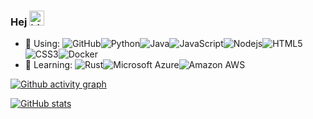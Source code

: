 ### Hej <img src="https://user-images.githubusercontent.com/1303154/88677602-1635ba80-d120-11ea-84d8-d263ba5fc3c0.gif" width="24px" alt="hi">

* 🔨 Using: ![GitHub](https://img.shields.io/badge/-GitHub-181717?style=flat-square&logo=github)![Python](https://img.shields.io/badge/-Python-black?style=flat-square&logo=Python)![Java](https://img.shields.io/badge/-java-E34A86?style=flat-square&logo=java)![JavaScript](https://img.shields.io/badge/-JavaScript-black?style=flat-square&logo=javascript)![Nodejs](https://img.shields.io/badge/-Nodejs-black?style=flat-square&logo=Node.js)![HTML5](https://img.shields.io/badge/-HTML5-E34F26?style=flat-square&logo=html5&logoColor=white)![CSS3](https://img.shields.io/badge/-CSS3-1572B6?style=flat-square&logo=css3)![Docker](https://img.shields.io/badge/-Docker-black?style=flat-square&logo=docker)
* 🌱 Learning: ![Rust](https://img.shields.io/badge/-Rust-black?style=flat-square&logo=Rust)![Microsoft Azure](https://img.shields.io/badge/Microsoft%20Azure-232F7E?style=flat-square&logo=microsoft-azure)![Amazon AWS](https://img.shields.io/badge/Amazon%20AWS-232F3E?style=flat-square&logo=amazon-aws)

[![Github activity graph](https://github-readme-activity-graph.vercel.app/graph?username=LewinGerber&theme=github-compact)](https://github.com/ashutosh00710/github-readme-activity-graph)

[![GitHub stats](https://github-readme-stats.vercel.app/api?username=LewinGerber)](https://github.com/anuraghazra/github-readme-stats)
